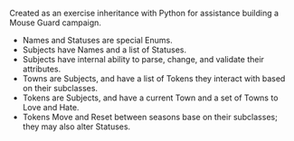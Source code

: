 Created as an exercise inheritance with Python for assistance building a Mouse Guard campaign.
* Names and Statuses are special Enums.
* Subjects have Names and a list of Statuses.
* Subjects have internal ability to parse, change, and validate their attributes.
* Towns are Subjects, and have a list of Tokens they interact with based on their subclasses.
* Tokens are Subjects, and have a current Town and a set of Towns to Love and Hate.
* Tokens Move and Reset between seasons base on their subclasses; they may also alter Statuses.
